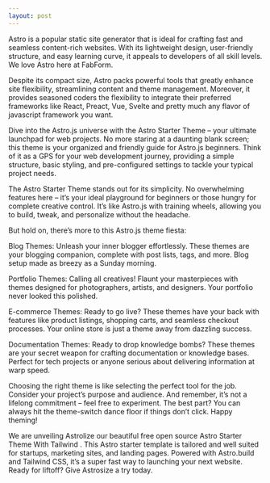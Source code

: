 ```yaml
---
layout: post
---
```


Astro is a popular static site generator that is ideal for crafting fast and seamless content-rich websites. With its lightweight design, user-friendly structure, and easy learning curve, it appeals to developers of all skill levels. We love Astro here at FabForm.

Despite its compact size, Astro packs powerful tools that greatly enhance site flexibility, streamlining content and theme management. Moreover, it provides seasoned coders the flexibility to integrate their preferred frameworks like React, Preact, Vue, Svelte and pretty much any flavor of javascript framework you want.

Dive into the Astro.js universe with the Astro Starter Theme – your ultimate launchpad for web projects. No more staring at a daunting blank screen; this theme is your organized and friendly guide for Astro.js beginners. Think of it as a GPS for your web development journey, providing a simple structure, basic styling, and pre-configured settings to tackle your typical project needs.

The Astro Starter Theme stands out for its simplicity. No overwhelming features here – it’s your ideal playground for beginners or those hungry for complete creative control. It’s like Astro.js with training wheels, allowing you to build, tweak, and personalize without the headache.

But hold on, there’s more to this Astro.js theme fiesta:

Blog Themes: Unleash your inner blogger effortlessly. These themes are your blogging companion, complete with post lists, tags, and more. Blog setup made as breezy as a Sunday morning.

Portfolio Themes: Calling all creatives! Flaunt your masterpieces with themes designed for photographers, artists, and designers. Your portfolio never looked this polished.

E-commerce Themes: Ready to go live? These themes have your back with features like product listings, shopping carts, and seamless checkout processes. Your online store is just a theme away from dazzling success.

Documentation Themes: Ready to drop knowledge bombs? These themes are your secret weapon for crafting documentation or knowledge bases. Perfect for tech projects or anyone serious about delivering information at warp speed.

Choosing the right theme is like selecting the perfect tool for the job. Consider your project’s purpose and audience. And remember, it’s not a lifelong commitment – feel free to experiment. The best part? You can always hit the theme-switch dance floor if things don’t click. Happy theming!

We are unveiling Astrolize our beautiful free open source Astro Starter Theme With Tailwind . This Astro starter template is tailored and well suited for startups, marketing sites, and landing pages. Powered with Astro.build and Tailwind CSS, it’s a super fast way to launching your next website. Ready for liftoff? Give Astrosize a try today.